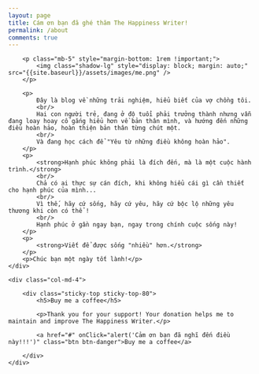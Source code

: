 ```yaml
---
layout: page
title: Cám ơn bạn đã ghé thăm The Happiness Writer!
permalink: /about
comments: true
---
```


<div class="row justify-content-between">
	<div class="col-md-8 pr-5">

		<p class="mb-5" style="margin-bottom: 1rem !important;">
			<img class="shadow-lg" style="display: block; margin: auto;" src="{{site.baseurl}}/assets/images/me.png" />
		</p>

		<p>
			Đây là blog về những trải nghiệm, hiểu biết của vợ chồng tôi.
			<br/>
			Hai con người trẻ, đang ở độ tuổi phải trưởng thành nhưng vẫn đang loay hoay cố gắng hiểu hơn về bản thân mình, và hướng đến những điều hoàn hảo, hoàn thiện bản thân từng chút một.
			<br/>
			Và đang học cách để "Yêu từ những điều không hoàn hảo".
		</p>
		<p>		
			<strong>Hạnh phúc không phải là đích đến, mà là một cuộc hành trình.</strong>
			<br/>
			Chả có ai thực sự cán đích, khi không hiểu cái gì cần thiết cho hạnh phúc của mình... 
			<br/>
			Vì thế, hãy cứ sống, hãy cứ yêu, hãy cứ bộc lộ những yêu thương khi còn có thể ! 
			<br/>
			Hạnh phúc ở gần ngay bạn, ngay trong chính cuộc sống này!
		</p>
		<p>
			<strong>Viết để được sống "nhiều" hơn.</strong>
		</p>
		<p>Chúc bạn một ngày tốt lành!</p>
	</div>

	<div class="col-md-4">

		<div class="sticky-top sticky-top-80">
			<h5>Buy me a coffee</h5>

			<p>Thank you for your support! Your donation helps me to maintain and improve The Happiness Writer.</p>

			<a href="#" onClick="alert('Cảm ơn bạn đã nghĩ đến điều này!!!')" class="btn btn-danger">Buy me a coffee</a> 

		</div>
	</div>
</div>
